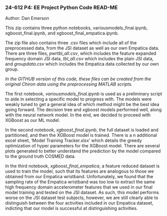 ### 24-612 P4: EE Project Python Code READ-ME
Author: Dan Emerson

This zip contains three python notebooks, variousmodels_final.ipynb, xgboost_final.ipynb, and xgboost_final_empatica.ipynb.

The zip file also contains three .csv files which include all of the preprocessed data, from the JSI dataset as well as our own Empatica data. There are three files, *pwrtbl_all.csv*, which includes the feature expanded frequency domain JSI data, *tbl_all.csv* which includes the plain JSI data, and *groupdata.csv* which includes the Empatica data collected by our own group.

*In the GITHUB version of this code, these files can be created from the original Chiron data using the preprocessing MATLAB scripts.*

The first notebook, *variousmodels_final.ipynb* is used as a preliminary script to aide in selecting a specific model to progress with. The models were weakly tuned to get a general idea of which method might be the best idea going forward. The decision tree and xgboost models performed well, along with the neural network model. In the end, we decided to proceed with XGBoost as our ML model.

In the second notebook, *xgboost_final.ipynb*, the full dataset is loaded and partitioned, and then the XGBoost model is trained. There is a n additional excel sheet, ‘Model Training Tracker.xlsx’ which details the greedy optimization of hyper parameters for the XGBoost model. There are several plots generated to better understand the prediction by the model compared to the ground truth COSMED data.

In the third notebook, *xgboost_final_empatica*, a feature reduced dataset is used to train the model, such that its features are analogous to those we obtained from our Empatica wristband. Unfortunately, we found that the sampling rate of the Empatica wristband was too low to extract the same high frequency domain accelerometer features that we used in our final model training and tested on the JSI dataset. As such, this model performs worse on the JSI dataset test subjects, however, we are still clearly able to distinguish between the four activities included in our Empatica dataset, indicting that our model is successful at distinguishing activities.
